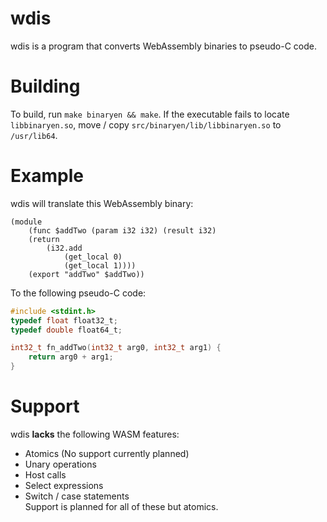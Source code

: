# wdis
wdis is a program that converts WebAssembly binaries to pseudo-C code.

# Building
To build, run `make binaryen && make`.
If the executable fails to locate `libbinaryen.so`, move / copy `src/binaryen/lib/libbinaryen.so` to `/usr/lib64`.

# Example
wdis will translate this WebAssembly binary:
```
(module
	(func $addTwo (param i32 i32) (result i32)
	(return
		(i32.add
			(get_local 0)
			(get_local 1))))
	(export "addTwo" $addTwo))
```
To the following pseudo-C code:
```c
#include <stdint.h>
typedef float float32_t;
typedef double float64_t;

int32_t fn_addTwo(int32_t arg0, int32_t arg1) {
	return arg0 + arg1;
}
```

# Support
wdis **lacks** the following WASM features:
- Atomics (No support currently planned)
- Unary operations
- Host calls
- Select expressions
- Switch / case statements
<br>Support is planned for all of these but atomics.